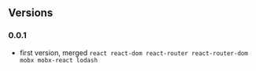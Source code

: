 ## Versions

### 0.0.1

- first version, merged `react react-dom react-router react-router-dom mobx mobx-react lodash`

